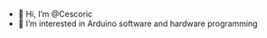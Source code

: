 - 👋 Hi, I’m @Cescoric
- 👀 I’m interested in Arduino software and hardware programming


<!---
Cescoric/Cescoric is a ✨ special ✨ repository because its `README.md` (this file) appears on your GitHub profile.
You can click the Preview link to take a look at your changes.
--->
